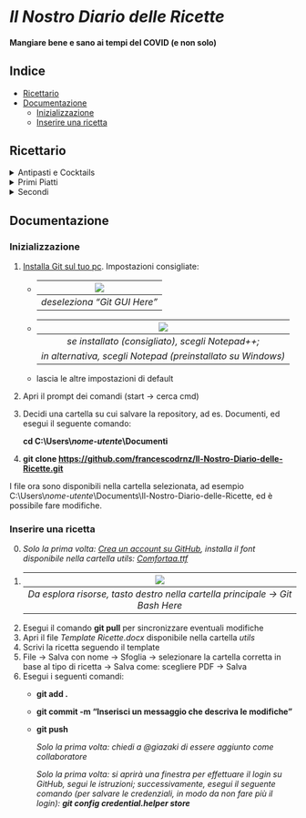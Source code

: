 # ***Il Nostro Diario delle Ricette***
#### Mangiare bene e sano ai tempi del COVID (e non solo)

## Indice
- [Ricettario](#ricettario)
- [Documentazione](#documentazione)
  - [Inizializzazione](#inizializzazione)
  - [Inserire una ricetta](#inserire-una-ricetta)


## Ricettario
<details>
 <summary>Antipasti e Cocktails</summary>

  - [Gnocco fritto per i non-fascisti](Antipasti%20e%20Cocktails/Gnocco%20fritto%20per%20i%20non-fascisti.pdf)
  - [La Bomba](La%20Bomba.pdf)
</details>

<details>
 <summary>Primi Piatti</summary>
 
  - ['A Carbonara](Primi%20Piatti/'A%20Carbonara.pdf)
  - [Minestrone dei poveri però buono](Primi%20Piatti/Minestrone%20dei%20poveri%20però%20buono.pdf)
  - [Pasta al cavolfiore rosso](Primi%20Piatti/Pasta%20al%20cavolfiore%20rosso.pdf)
  - [Pasta all’assassina non cancerogena](Primi%20Piatti/Pasta%20all’assassina%20non%20cancerogena.pdf)
  - [Riso alla porca troia](Primi%20Piatti/Riso%20alla%20porca%20troia.pdf)
  - [Spaghetti con pomodorini freschi ai due sapori](Primi%20Piatti/Spaghetti%20con%20pomodorini%20freschi%20ai%20due%20sapori.pdf)
</details>

<details>
 <summary>Secondi</summary>
   
   - [Frico all’Ischitana](Secondi/Frico%20all’Ischitana.pdf)
   - [Peperoni Ripieni della Speranza](Secondi/Peperoni%20Ripieni%20della%20Speranza.pdf)
   - [Pollo coi peperoni](Secondi/Pollo%20coi%20peperoni.pdf)
   - [Pollo simpatico](Secondi/Pollo%20simpatico.pdf)
   - [Scaloppine all’arancia](Secondi/Scaloppine%20all’arancia.pdf)
 
</details>

## Documentazione
### Inizializzazione
1. [Installa Git sul tuo pc](https://git-scm.com/downloads). Impostazioni consigliate:
    - | ![](https://i.imgur.com/2hk611Q.png) | 
      |:--:| 
      | *deseleziona “Git GUI Here”* |
    - | ![](https://i.imgur.com/7rOS7ax.png) | 
      |:--:| 
      | *se installato (consigliato), scegli Notepad++;*
        *in alternativa, scegli Notepad (preinstallato su Windows)* |
    - lascia le altre impostazioni di default
2. Apri il prompt dei comandi (start -> cerca cmd)
3. Decidi una cartella su cui salvare la repository, ad es. Documenti, ed esegui il seguente comando:

	  **cd C:\Users\\_nome-utente_\Documenti**
4. **git clone https://github.com/francescodrnz/Il-Nostro-Diario-delle-Ricette.git**

I file ora sono disponibili nella cartella selezionata, ad esempio C:\Users\\*nome-utente*\Documents\Il-Nostro-Diario-delle-Ricette, ed è possibile fare modifiche.



### Inserire una ricetta

0. _Solo la prima volta: [Crea un account su GitHub](https://github.com/signup), installa il font disponibile nella cartella utils: [Comfortaa.ttf](utils/Comfortaa.ttf)_
1.  | ![](https://i.imgur.com/9jg2qpe.png) | 
    |:--:| 
    | *Da esplora risorse, tasto destro nella cartella principale -> Git Bash Here* |
2. Esegui il comando **git pull** per sincronizzare eventuali modifiche
3. Apri il file *Template Ricette.docx* disponibile nella cartella *utils*
4. Scrivi la ricetta seguendo il template
5. File -> Salva con nome -> Sfoglia -> selezionare la cartella corretta in base al tipo di ricetta -> Salva come: scegliere PDF -> Salva
6. Esegui i seguenti comandi:
    - **git add .**
    - **git commit -m “Inserisci un messaggio che descriva le modifiche”**
    - **git push**
  
        *Solo la prima volta: chiedi a @giazaki di essere aggiunto come collaboratore*
    
        _Solo la prima volta: si aprirà una finestra per effettuare il login su GitHub, segui le istruzioni; successivamente, esegui il seguente comando (per salvare le credenziali, in modo da non fare più il login):
**git config credential.helper store**_
